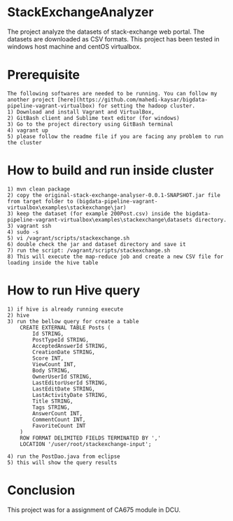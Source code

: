 # StackExchangeAnalyzer
The project analyze the datasets of stack-exchange web portal. The datasets are downloaded as CSV formats. This project has been tested in windows host machine and centOS virtualbox.

# Prerequisite	
	The following softwares are needed to be running. You can follow my another project [here](https://github.com/mahedi-kaysar/bigdata-pipeline-vagrant-virtualbox) for setting the hadoop cluster.
	1) Download and install Vagrant and VirtualBox, 
	2) GitBash client and Sublime text editor (for windows)
	3) Go to the project directory using GitBash terminal
	4) vagrant up
	5) please follow the readme file if you are facing any problem to run the cluster
	
# How to build and run inside cluster
	1) mvn clean package
	2) copy the original-stack-exchange-analyser-0.0.1-SNAPSHOT.jar file from target folder to (bigdata-pipeline-vagrant-virtualbox\examples\stackexchange\jar)
	3) keep the dataset (for example 200Post.csv) inside the bigdata-pipeline-vagrant-virtualbox\examples\stackexchange\datasets directory.
	3) vagrant ssh
	4) sudo -s
	5) vi /vagrant/scripts/stackexchange.sh
	6) double check the jar and dataset directory and save it
	7) run the script: /vagrant/scripts/stackexchange.sh
	8) This will execute the map-reduce job and create a new CSV file for loading inside the hive table

# How to run Hive query
	
	1) if hive is already running execute
	2) hive
	3) run the bellow query for create a table
		CREATE EXTERNAL TABLE Posts (
	        Id STRING,
	        PostTypeId STRING,
	        AcceptedAnswerId STRING,
	        CreationDate STRING,
	        Score INT,
	        ViewCount INT,
	        Body STRING,
	        OwnerUserId STRING,
	        LastEditorUserId STRING,
	        LastEditDate STRING,
	        LastActivityDate STRING,
	        Title STRING,
	        Tags STRING,
	        AnswerCount INT,
	        CommentCount INT,
	        FavoriteCount INT
	    )
	    ROW FORMAT DELIMITED FIELDS TERMINATED BY ','
	    LOCATION '/user/root/stackexchange-input';
    
    4) run the PostDao.java from eclipse
    5) this will show the query results
	
# Conclusion	

This project was for a assignment of CA675 module in DCU. 
